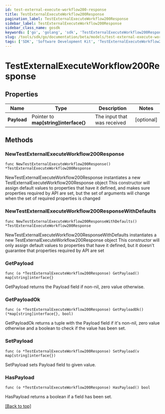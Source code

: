 ```yaml
---
id: test-external-execute-workflow200-response
title: TestExternalExecuteWorkflow200Response
pagination_label: TestExternalExecuteWorkflow200Response
sidebar_label: TestExternalExecuteWorkflow200Response
sidebar_class_name: gosdk
keywords: ['go', 'golang', 'sdk', 'TestExternalExecuteWorkflow200Response'] 
slug: /tools/sdk/go/documentation/beta/models/test-external-execute-workflow200-response
tags: ['SDK', 'Software Development Kit', 'TestExternalExecuteWorkflow200Response']
---
```


# TestExternalExecuteWorkflow200Response

## Properties

Name | Type | Description | Notes
------------ | ------------- | ------------- | -------------
**Payload** | Pointer to **map[string]interface{}** | The input that was received | [optional] 

## Methods

### NewTestExternalExecuteWorkflow200Response

`func NewTestExternalExecuteWorkflow200Response() *TestExternalExecuteWorkflow200Response`

NewTestExternalExecuteWorkflow200Response instantiates a new TestExternalExecuteWorkflow200Response object
This constructor will assign default values to properties that have it defined,
and makes sure properties required by API are set, but the set of arguments
will change when the set of required properties is changed

### NewTestExternalExecuteWorkflow200ResponseWithDefaults

`func NewTestExternalExecuteWorkflow200ResponseWithDefaults() *TestExternalExecuteWorkflow200Response`

NewTestExternalExecuteWorkflow200ResponseWithDefaults instantiates a new TestExternalExecuteWorkflow200Response object
This constructor will only assign default values to properties that have it defined,
but it doesn't guarantee that properties required by API are set

### GetPayload

`func (o *TestExternalExecuteWorkflow200Response) GetPayload() map[string]interface{}`

GetPayload returns the Payload field if non-nil, zero value otherwise.

### GetPayloadOk

`func (o *TestExternalExecuteWorkflow200Response) GetPayloadOk() (*map[string]interface{}, bool)`

GetPayloadOk returns a tuple with the Payload field if it's non-nil, zero value otherwise
and a boolean to check if the value has been set.

### SetPayload

`func (o *TestExternalExecuteWorkflow200Response) SetPayload(v map[string]interface{})`

SetPayload sets Payload field to given value.

### HasPayload

`func (o *TestExternalExecuteWorkflow200Response) HasPayload() bool`

HasPayload returns a boolean if a field has been set.


[[Back to top]](#) 


